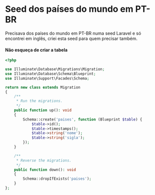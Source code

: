 # Seed dos países do mundo em PT-BR

 Precisava dos países do mundo em PT-BR numa seed Laravel e só encontrei em inglês, criei esta seed para quem precisar também.

 #### Não esqueça de criar a tabela

 
```php
<?php

use Illuminate\Database\Migrations\Migration;
use Illuminate\Database\Schema\Blueprint;
use Illuminate\Support\Facades\Schema;

return new class extends Migration
{
    /**
     * Run the migrations.
     */
    public function up(): void
    {
        Schema::create('paises', function (Blueprint $table) {
            $table->id();
            $table->timestamps();
            $table->string('nome');
            $table->string('sigla');
        });
    }

    /**
     * Reverse the migrations.
     */
    public function down(): void
    {
        Schema::dropIfExists('paises');
    }
};
```
